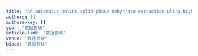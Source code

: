 ```yaml
---
title: "An automatic online solid-phase dehydrate extraction-ultra-high performance supercritical fluid chromatography-tandem mass spectrometry system using a dilution strategy for the …"
authors: []
authors-key: []
year: "数据暂缺"
article-link: "数据暂缺"
venue: "数据暂缺"
bibex: "数据暂缺"
---
```

